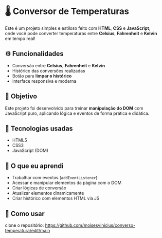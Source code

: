 # 🌡️ Conversor de Temperaturas

Este é um projeto simples e estiloso feito com **HTML**, **CSS** e **JavaScript**, onde você pode converter temperaturas entre **Celsius**, **Fahrenheit** e **Kelvin** em tempo real!

## ⚙️ Funcionalidades

- Conversão entre **Celsius**, **Fahrenheit** e **Kelvin**
- Histórico das conversões realizadas
- Botão para **limpar o histórico**
- Interface responsiva e moderna

## 🎯 Objetivo

Este projeto foi desenvolvido para treinar **manipulação do DOM** com JavaScript puro, aplicando lógica e eventos de forma prática e didática.

## 🚀 Tecnologias usadas

- HTML5
- CSS3
- JavaScript (DOM)

## 🧠 O que eu aprendi

- Trabalhar com eventos (`addEventListener`)
- Acessar e manipular elementos da página com o DOM
- Criar lógicas de conversão
- Atualizar elementos dinamicamente
- Criar histórico com elementos HTML via JS

## 📁 Como usar
clone o repositório: https://github.com/moisesvinicius/converso-temperatura/edit/main
